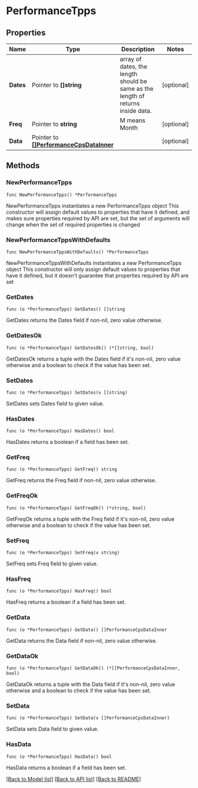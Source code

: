 # PerformanceTpps

## Properties

Name | Type | Description | Notes
------------ | ------------- | ------------- | -------------
**Dates** | Pointer to **[]string** | array of dates, the length should be same as the length of returns inside data. | [optional] 
**Freq** | Pointer to **string** | M means Month | [optional] 
**Data** | Pointer to [**[]PerformanceCpsDataInner**](PerformanceCpsDataInner.md) |  | [optional] 

## Methods

### NewPerformanceTpps

`func NewPerformanceTpps() *PerformanceTpps`

NewPerformanceTpps instantiates a new PerformanceTpps object
This constructor will assign default values to properties that have it defined,
and makes sure properties required by API are set, but the set of arguments
will change when the set of required properties is changed

### NewPerformanceTppsWithDefaults

`func NewPerformanceTppsWithDefaults() *PerformanceTpps`

NewPerformanceTppsWithDefaults instantiates a new PerformanceTpps object
This constructor will only assign default values to properties that have it defined,
but it doesn't guarantee that properties required by API are set

### GetDates

`func (o *PerformanceTpps) GetDates() []string`

GetDates returns the Dates field if non-nil, zero value otherwise.

### GetDatesOk

`func (o *PerformanceTpps) GetDatesOk() (*[]string, bool)`

GetDatesOk returns a tuple with the Dates field if it's non-nil, zero value otherwise
and a boolean to check if the value has been set.

### SetDates

`func (o *PerformanceTpps) SetDates(v []string)`

SetDates sets Dates field to given value.

### HasDates

`func (o *PerformanceTpps) HasDates() bool`

HasDates returns a boolean if a field has been set.

### GetFreq

`func (o *PerformanceTpps) GetFreq() string`

GetFreq returns the Freq field if non-nil, zero value otherwise.

### GetFreqOk

`func (o *PerformanceTpps) GetFreqOk() (*string, bool)`

GetFreqOk returns a tuple with the Freq field if it's non-nil, zero value otherwise
and a boolean to check if the value has been set.

### SetFreq

`func (o *PerformanceTpps) SetFreq(v string)`

SetFreq sets Freq field to given value.

### HasFreq

`func (o *PerformanceTpps) HasFreq() bool`

HasFreq returns a boolean if a field has been set.

### GetData

`func (o *PerformanceTpps) GetData() []PerformanceCpsDataInner`

GetData returns the Data field if non-nil, zero value otherwise.

### GetDataOk

`func (o *PerformanceTpps) GetDataOk() (*[]PerformanceCpsDataInner, bool)`

GetDataOk returns a tuple with the Data field if it's non-nil, zero value otherwise
and a boolean to check if the value has been set.

### SetData

`func (o *PerformanceTpps) SetData(v []PerformanceCpsDataInner)`

SetData sets Data field to given value.

### HasData

`func (o *PerformanceTpps) HasData() bool`

HasData returns a boolean if a field has been set.


[[Back to Model list]](../README.md#documentation-for-models) [[Back to API list]](../README.md#documentation-for-api-endpoints) [[Back to README]](../README.md)


